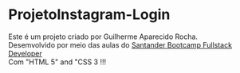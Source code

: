 # ProjetoInstagram-Login

Este é um projeto criado por Guilherme Aparecido Rocha. <br>
Desemvolvido por meio das aulas do <a href=https://web.dio.me/home>Santander Bootcamp Fullstack Developer</a> <br>
Com "HTML 5" and "CSS 3 !!!
